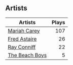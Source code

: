 ## Artists
Artists | Plays 
----- | -----: 
[Mariah Carey](/artists/mariah-carey-31885) | 107
[Fred Astaire](/artists/fred-astaire-6815) | 26
[Ray Conniff](/artists/ray-conniff-104848) | 22
[The Beach Boys](/artists/the-beach-boys-3455) | 5

